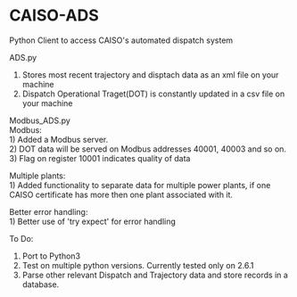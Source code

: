 # CAISO-ADS
Python Client to access CAISO's automated dispatch system

ADS.py<br />
  1) Stores most recent trajectory and disptach data as an xml file on your machine<br />
  2) Dispatch Operational Traget(DOT) is constantly updated in a csv file on your machine<br />


Modbus_ADS.py<br />
  Modbus:<br />
    1) Added a Modbus server.<br />
    2) DOT data will be served on Modbus addresses 40001, 40003 and so on.<br /> 
    3) Flag on register 10001 indicates quality of data<br />

  Multiple plants:<br />
    1) Added functionality to separate data for multiple power plants, if one CAISO certificate has more then one plant associated with it.<br />
  
  Better error handling:<br />
    1) Better use of 'try expect' for error handling<br />
    
    
To Do:<br />
 1) Port to Python3<br />
 2) Test on multiple python versions. Currently tested only on 2.6.1<br />
 3) Parse other relevant Dispatch and Trajectory data and store records in a database.<br />
